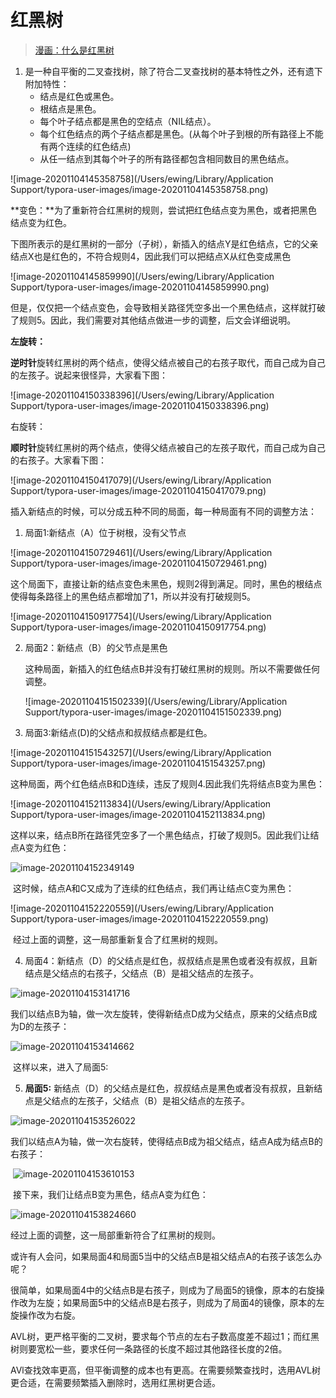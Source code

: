# 红黑树

> [漫画：什么是红黑树](https://mp.weixin.qq.com/s?__biz=MzIxMjE5MTE1Nw==&mid=2653204996&idx=2&sn=ecf932d2db8cb6e4fcb841a2b6a5bfba&chksm=8c99c0debbee49c86dc8e82a2d195389a93e81d8e5ca8af7d4dd2eec5c7fe209038c91444964&mpshare=1&scene=1&srcid=1026679Gd80a1ywuOvLtqgUN&sharer_sharetime=1604466404682&sharer_shareid=94de1277d8499526ff36ea58ffc3303d#rd)

1. 是一种自平衡的二叉查找树，除了符合二叉查找树的基本特性之外，还有遗下附加特性：
   - 结点是红色或黑色。
   - 根结点是黑色。
   - 每个叶子结点都是黑色的空结点（NIL结点）。
   - 每个红色结点的两个子结点都是黑色。(从每个叶子到根的所有路径上不能有两个连续的红色结点)
   - 从任一结点到其每个叶子的所有路径都包含相同数目的黑色结点。

![image-20201104145358758](/Users/ewing/Library/Application Support/typora-user-images/image-20201104145358758.png)

**变色：**为了重新符合红黑树的规则，尝试把红色结点变为黑色，或者把黑色结点变为红色。

下图所表示的是红黑树的一部分（子树），新插入的结点Y是红色结点，它的父亲结点X也是红色的，不符合规则4，因此我们可以把结点X从红色变成黑色

![image-20201104145859990](/Users/ewing/Library/Application Support/typora-user-images/image-20201104145859990.png)

但是，仅仅把一个结点变色，会导致相关路径凭空多出一个黑色结点，这样就打破了规则5。因此，我们需要对其他结点做进一步的调整，后文会详细说明。

**左旋转：**

**逆时针**旋转红黑树的两个结点，使得父结点被自己的右孩子取代，而自己成为自己的左孩子。说起来很怪异，大家看下图：

![image-20201104150338396](/Users/ewing/Library/Application Support/typora-user-images/image-20201104150338396.png)

右旋转：

**顺时针**旋转红黑树的两个结点，使得父结点被自己的左孩子取代，而自己成为自己的右孩子。大家看下图：

![image-20201104150417079](/Users/ewing/Library/Application Support/typora-user-images/image-20201104150417079.png)

插入新结点的时候，可以分成五种不同的局面，每一种局面有不同的调整方法：

1. 局面1:新结点（A）位于树根，没有父节点

![image-20201104150729461](/Users/ewing/Library/Application Support/typora-user-images/image-20201104150729461.png)

这个局面下，直接让新的结点变色未黑色，规则2得到满足。同时，黑色的根结点使得每条路径上的黑色结点都增加了1，所以并没有打破规则5。

![image-20201104150917754](/Users/ewing/Library/Application Support/typora-user-images/image-20201104150917754.png)

2. 局面2：新结点（B）的父节点是黑色

   这种局面，新插入的红色结点B并没有打破红黑树的规则。所以不需要做任何调整。

   ![image-20201104151502339](/Users/ewing/Library/Application Support/typora-user-images/image-20201104151502339.png)

3. 局面3:新结点(D)的父结点和叔叔结点都是红色。

![image-20201104151543257](/Users/ewing/Library/Application Support/typora-user-images/image-20201104151543257.png)

​		这种局面，两个红色结点B和D连续，违反了规则4.因此我们先将结点B变为黑色：

![image-20201104152113834](/Users/ewing/Library/Application Support/typora-user-images/image-20201104152113834.png)

​		这样以来，结点B所在路径凭空多了一个黑色结点，打破了规则5。因此我们让结点A变为红色：

![image-20201104152349149](image-20201104152349149.png)

​		这时候，结点A和C又成为了连续的红色结点，我们再让结点C变为黑色：

![image-20201104152220559](/Users/ewing/Library/Application Support/typora-user-images/image-20201104152220559.png)

​		经过上面的调整，这一局部重新复合了红黑树的规则。

4. 局面4：新结点（D）的父结点是红色，叔叔结点是黑色或者没有叔叔，且新结点是父结点的右孩子，父结点（B）是祖父结点的左孩子。

![image-20201104153141716](image-20201104153141716.png)

​		我们以结点B为轴，做一次左旋转，使得新结点D成为父结点，原来的父结点B成为D的左孩子：

![image-20201104153414662](image-20201104153414662.png)

​		这样以来，进入了局面5:

5. **局面5:** 新结点（D）的父结点是红色，叔叔结点是黑色或者没有叔叔，且新结点是父结点的左孩子，父结点（B）是祖父结点的左孩子。

![image-20201104153526022](image-20201104153526022.png)

​		我们以结点A为轴，做一次右旋转，使得结点B成为祖父结点，结点A成为结点B的右孩子：

​		![image-20201104153610153](image-20201104153610153.png)

​		接下来，我们让结点B变为黑色，结点A变为红色：

![image-20201104153824660](image-20201104153824660.png)

经过上面的调整，这一局部重新符合了红黑树的规则。

或许有人会问，如果局面4和局面5当中的父结点B是祖父结点A的右孩子该怎么办呢？

很简单，如果局面4中的父结点B是右孩子，则成为了局面5的镜像，原本的右旋操作改为左旋；如果局面5中的父结点B是右孩子，则成为了局面4的镜像，原本的左旋操作改为右旋。

AVL树，更严格平衡的二叉树，要求每个节点的左右子数高度差不超过1；而红黑树则要宽松一些，要求任何一条路径的长度不超过其他路径长度的2倍。

AVl查找效率更高，但平衡调整的成本也有更高。在需要频繁查找时，选用AVL树更合适，在需要频繁插入删除时，选用红黑树更合适。